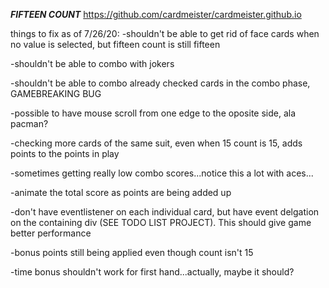 **_FIFTEEN COUNT_**
https://github.com/cardmeister/cardmeister.github.io

things to fix as of 7/26/20:
-shouldn't be able to get rid of face cards when no value is selected, but fifteen count is still fifteen

-shouldn't be able to combo with jokers

-shouldn't be able to combo already checked cards in the combo phase, GAMEBREAKING BUG

-possible to have mouse scroll from one edge to the oposite side, ala pacman?

-checking more cards of the same suit, even when 15 count is 15, adds points to the points in play

-sometimes getting really low combo scores...notice this a lot with aces...

-animate the total score as points are being added up

-don't have eventlistener on each individual card, but have event delgation on the containing div (SEE TODO LIST PROJECT). This should give game better performance

-bonus points still being applied even though count isn't 15

-time bonus shouldn't work for first hand...actually, maybe it should?
